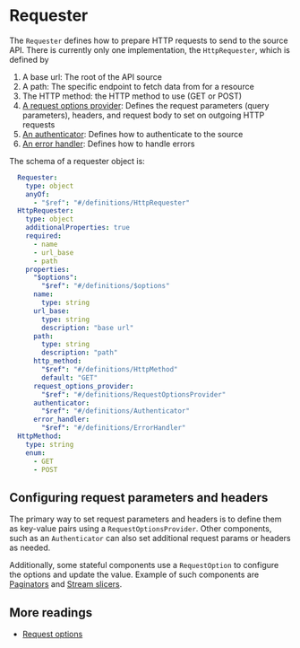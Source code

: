 # Requester

The `Requester` defines how to prepare HTTP requests to send to the source API.
There is currently only one implementation, the `HttpRequester`, which is defined by

1. A base url: The root of the API source
2. A path: The specific endpoint to fetch data from for a resource
3. The HTTP method: the HTTP method to use (GET or POST)
4. [A request options provider](./request-options.md#request-options-provider): Defines the request parameters (query parameters), headers, and request body to set on outgoing HTTP requests
5. [An authenticator](./authentication.md): Defines how to authenticate to the source
6. [An error handler](./error-handling.md): Defines how to handle errors

The schema of a requester object is:

```yaml
  Requester:
    type: object
    anyOf:
      - "$ref": "#/definitions/HttpRequester"
  HttpRequester:
    type: object
    additionalProperties: true
    required:
      - name
      - url_base
      - path
    properties:
      "$options":
        "$ref": "#/definitions/$options"
      name:
        type: string
      url_base:
        type: string
        description: "base url"
      path:
        type: string
        description: "path"
      http_method:
        "$ref": "#/definitions/HttpMethod"
        default: "GET"
      request_options_provider:
        "$ref": "#/definitions/RequestOptionsProvider"
      authenticator:
        "$ref": "#/definitions/Authenticator"
      error_handler:
        "$ref": "#/definitions/ErrorHandler"
  HttpMethod:
    type: string
    enum:
      - GET
      - POST
```

## Configuring request parameters and headers

The primary way to set request parameters and headers is to define them as key-value pairs using a `RequestOptionsProvider`.
Other components, such as an `Authenticator` can also set additional request params or headers as needed.

Additionally, some stateful components use a `RequestOption` to configure the options and update the value. Example of such components are [Paginators](./pagination.md) and [Stream slicers](./stream-slicers.md).

## More readings

- [Request options](./request-options.md)